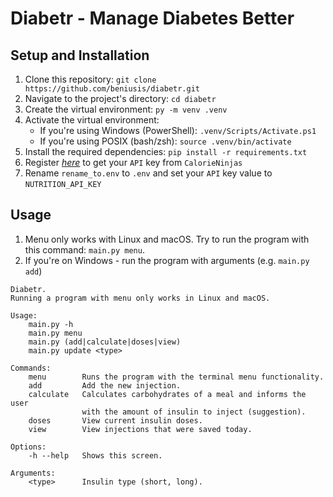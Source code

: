 # Diabetr - Manage Diabetes Better

## Setup and Installation

1. Clone this repository: `git clone https://github.com/beniusis/diabetr.git`
2. Navigate to the project's directory: `cd diabetr`
3. Create the virtual environment: `py -m venv .venv`
4. Activate the virtual environment:
   - If you're using Windows (PowerShell): `.venv/Scripts/Activate.ps1`
   - If you're using POSIX (bash/zsh): `source .venv/bin/activate`
5. Install the required dependencies: `pip install -r requirements.txt`
6. Register _[here](https://calorieninjas.com)_ to get your `API` key from `CalorieNinjas`
7. Rename `rename_to.env` to `.env` and set your `API` key value to `NUTRITION_API_KEY`

## Usage

1. Menu only works with Linux and macOS. Try to run the program with this command: `main.py menu`.
2. If you're on Windows - run the program with arguments (e.g. `main.py add`)

```
Diabetr.
Running a program with menu only works in Linux and macOS.

Usage:
    main.py -h
    main.py menu
    main.py (add|calculate|doses|view)
    main.py update <type>

Commands:
    menu        Runs the program with the terminal menu functionality.
    add         Add the new injection.
    calculate   Calculates carbohydrates of a meal and informs the user
                with the amount of insulin to inject (suggestion).
    doses       View current insulin doses.
    view        View injections that were saved today.

Options:
    -h --help   Shows this screen.

Arguments:
    <type>      Insulin type (short, long).
```

